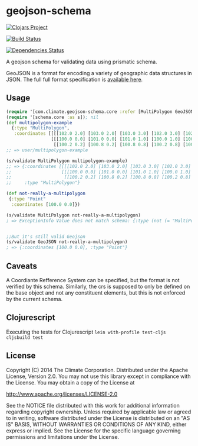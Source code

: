 # geojson-schema

[![Clojars Project](http://clojars.org/com.climate/geojson-schema/latest-version.svg)](http://clojars.org/com.climate/geojson-schema)

[![Build Status](https://travis-ci.org/TheClimateCorporation/geojson-schema.svg?branch=master)](https://travis-ci.org/TheClimateCorporation/geojson-schema)

[![Dependencies Status](http://jarkeeper.com/TheClimateCorporation/geojson-schema/status.png)](http://jarkeeper.com/TheClimateCorporation/geojson-schema)

A geojson schema for validating data using prismatic schema.

GeoJSON is a format for encoding a variety of geographic data structures in JSON.
The full full format specification is [available here](http://geojson.org/geojson-spec.html).

## Usage


```clojure
(require '[com.climate.geojson-schema.core :refer [MultiPolygon GeoJSON]]); nil
(require '[schema.core :as s]); nil
(def multipolygon-example
  {:type "MultiPolygon", 
   :coordinates [[[[102.0 2.0] [103.0 2.0] [103.0 3.0] [102.0 3.0] [102.0 2.0]]] 
                 [[[100.0 0.0] [101.0 0.0] [101.0 1.0] [100.0 1.0] [100.0 0.0]] 
                  [[100.2 0.2] [100.8 0.2] [100.8 0.8] [100.2 0.8] [100.2 0.2]]]]})
;; => user/multipolygon-example

(s/validate MultiPolygon multipolygon-example)
;; => {:coordinates [[[[102.0 2.0] [103.0 2.0] [103.0 3.0] [102.0 3.0] [102.0 2.0]]] 
;;                   [[[100.0 0.0] [101.0 0.0] [101.0 1.0] [100.0 1.0] [100.0 0.0]] 
;;                    [[100.2 0.2] [100.8 0.2] [100.8 0.8] [100.2 0.8] [100.2 0.2]]]], 
;;     :type "MultiPolygon"}

(def not-really-a-multipolygon
 {:type "Point"
  :coordinates [100.0 0.0]})

(s/validate MultiPolygon not-really-a-multipolygon)
; => ExceptionInfo Value does not match schema: {:type (not (= "MultiPolygon" "Point")), :coordinates [(not (sequential? 100.0)) (not (sequential? 0.0))]}  schema.core/validate (core.clj:165)


;;But it's still valid Geojson
(s/validate GeoJSON not-really-a-multipolygon)
; => {:coordinates [100.0 0.0], :type "Point"}

```

## Caveats

A Coordiante Refference System can be specified, but the format is not verified by this schema.
Similarly, the crs is supposed to only be defined on the base object and not any constituent 
elements, but this is not enforced by the current schema.


## Clojurescript

Executing the tests for Clojurescript `lein with-profile test-cljs cljsbuild test`

## License

Copyright (C) 2014 The Climate Corporation. Distributed under the Apache License, Version 2.0. You may not use this library except in compliance with the License. You may obtain a copy of the License at

http://www.apache.org/licenses/LICENSE-2.0

See the NOTICE file distributed with this work for additional information regarding copyright ownership. Unless required by applicable law or agreed to in writing, software distributed under the License is distributed on an "AS IS" BASIS, WITHOUT WARRANTIES OR CONDITIONS OF ANY KIND, either express or implied. See the License for the specific language governing permissions and limitations under the License.
